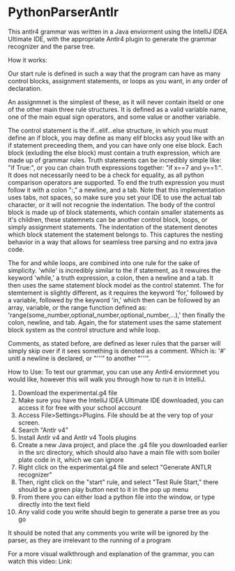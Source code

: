 # PythonParserAntlr


This antlr4 grammar was written in a Java enviorment using the IntelliJ IDEA Ultimate IDE, with the appropriate Antlr4 plugin to generate the grammar recognizer and the parse tree.

How it works: 

Our start rule is defined in such a way that the program can have as many control blocks, assignment statements, or loops as you want, in any order of declaration. 

An assignmnet is the simplest of these, as it will never contain itseld or one of the other main three rule structures. It is defined as a valid variable name, one of the main equal sign operators, and some value or another variable. 

The control statement is the if...elif...else structure, in which you must define an if block, you may define as many elif blocks asy youd like with an if statement preceeding them, and you can have only one else block. Each block (exluding the else block) must contain
a truth expression, which are made up of grammar rules. Truth statements can be incredibly simple like: "if True:", or you can chain truth expressions together: "if x==7 and y==1:". It does not necessarily need to be a check for equality, as all python comparison operators are supported. To end the truth expression you must follow it with a colon ":," a newline, and a tab. Note that this implementation uses tabs, not spaces, so make sure you set your IDE to use the actual tab character, or it will not recognie the indentation. The body of the control block is made up of block statements, which contain smaller statements as it's children, these statemnets can be another control block, loops, or simply assignment statements. The indentation of the statement denotes which block statement the statement belongs to. This captures the nesting behavior in a way that allows for seamless tree parsing and no extra java code. 

The for and while loops, are combined into one rule for the sake of simplicity. 'while' is incredibly similar to the if statement, as it rewuires the keyword 'while,' a truth expression, a colon, then a newline and a tab. It then uses the same statement block model 
as the control statemnt. The for stemtement is slightly different, as it requires the keyword 'for,' followed by a variable, followed by the keyword 'in,' which then can be followed by
an array, variable, or the range function defined as: 'range(some_number,optional_number,optional_number,...),' then finally the colon, newline, and tab. Again, the for statement uses the 
same statement block system as the control structure and while loop. 

Comments, as stated before, are defined as lexer rules that the parser will simply skip over if it sees something is denoted as a comment. Which is: '#' unitl a newline is declared, or
"'''" to another "'''".


How to Use: 
To test our grammar, you can use any Antlr4 enviormnet you would like, however this will walk you through how to run it in IntelliJ.

1. Download the experimental.g4 file
2. Make sure you have the IntelliJ IDEA Ultimate IDE downloaded, you can access it for free with your school account
3. Access File>Settings>Plugins. File should be at the very top of your screen.
4. Search "Antlr v4"
5. Install Antlr v4 and Antlr v4 Tools plugins
6. Create a new Java project, and place the .g4 file you downloaded earlier in the src directory, which should also have a main file with som boiler plate code in it, which we can ignore
7. Right click on the experimental.g4 file and select "Generate ANTLR recognizer"
8. Then, right click on the "start" rule, and select "Test Rule Start," there should be a green play button next to it in the pop up menu
9. From there you can either load a python file into the window, or type directly into the text field
10. Any valid code you write should begin to generate a parse tree as you go

It should be noted that any comments you write will be ignored by the parser, as they are irrelevant to the running of a program

For a more visual walkthrough and explanation of the grammar, you can watch this video: 
Link:
